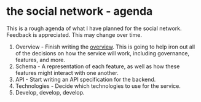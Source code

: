# the social network - agenda

This is a rough agenda of what I have planned for the social network. Feedback
is appreciated. This may change over time.

1. Overview - Finish writing the [overview](OVERVIEW.md). This is going to help
iron out all of the decisions on how the service will work, including
governance, features, and more.
2. Schema - A representation of each feature, as well as how these features
might interact with one another.
3. API - Start writing an API specification for the backend.
4. Technologies - Decide which technologies to use for the service.
5. Develop, develop, develop.
